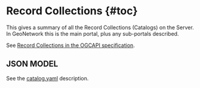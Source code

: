 # Record Collections {#toc}

This gives a summary of all the Record Collections (Catalogs) on the Server.  In GeoNetwork this is the main portal, plus any sub-portals described.


See [Record Collections in the OGCAPI specification](https://docs.ogc.org/DRAFTS/20-004.html#record-collections).
 

## JSON MODEL

See the [catalog.yaml](../catalog) description.